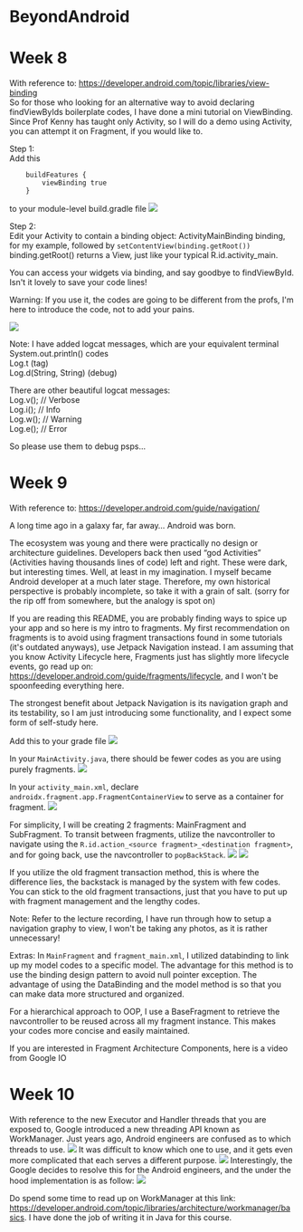 # BeyondAndroid

# Week 8
With reference to: https://developer.android.com/topic/libraries/view-binding<br>
So for those who looking for an alternative way to avoid declaring findViewByIds boilerplate codes, I have done a mini tutorial on ViewBinding. Since Prof Kenny 
has taught only Activity, so I will do a demo using Activity, you can attempt it on Fragment, if you would like to.

Step 1:<br>
Add this
```
    buildFeatures {
        viewBinding true
    }
```
to your module-level build.gradle file
<img src="./Week 8 Xtras/add_dep_to_gradle.png"/>

Step 2:<br>
Edit your Activity to contain a binding object: ActivityMainBinding binding, for my example, followed by ```setContentView(binding.getRoot())```<br>
binding.getRoot() returns a View, just like your typical R.id.activity_main.

You can access your widgets via binding, and say goodbye to findViewById. Isn't it lovely to save your code lines!

Warning: If you use it, the codes are going to be different from the profs, I'm here to introduce the code, not to add your pains.

<img src="./Week 8 Xtras/viewbind.gif"/>

Note: I have added logcat messages, which are your equivalent terminal System.out.println() codes<br>
Log.t (tag)<br>
Log.d(String, String) (debug)<br>

There are other beautiful logcat messages:<br>
Log.v(); // Verbose<br>
Log.i(); // Info<br>
Log.w(); // Warning<br>
Log.e(); // Error

So please use them to debug psps...

# Week 9
With reference to: https://developer.android.com/guide/navigation/<br>

A long time ago in a galaxy far, far away… Android was born.

The ecosystem was young and there were practically no design or architecture guidelines. Developers back then used “god Activities” (Activities having thousands lines of code) left and right. These were dark, but interesting times. Well, at least in my imagination. I myself became Android developer at a much later stage. Therefore, my own historical perspective is probably incomplete, so take it with a grain of salt. (sorry for the rip off from somewhere, but the analogy is spot on)

If you are reading this README, you are probably finding ways to spice up your app and so here is my intro to fragments. My first recommendation on fragments is to avoid using fragment transactions found in some tutorials (it's outdated anyways), use Jetpack Navigation instead. I am assuming that you know Activity Lifecycle here, Fragments just has slightly more lifecycle events, go read up on: https://developer.android.com/guide/fragments/lifecycle, and I won't be spoonfeeding everything here.

The strongest benefit about Jetpack Navigation is its navigation graph and its testability, so I am just introducing some functionality, and I expect some form of self-study here.

Add this to your grade file
<img src="./Week 9 Xtras/dependencies.png"/>

In your ```MainActivity.java```, there should be fewer codes as you are using purely fragments.
<img src="./Week 9 Xtras/MainActivity.png"/>

In your ```activity_main.xml```, declare ```androidx.fragment.app.FragmentContainerView``` to serve as a container for fragment.
<img src="./Week 9 Xtras/activity_main.png"/>

For simplicity, I will be creating 2 fragments: MainFragment and SubFragment. To transit between fragments, utilize the navcontroller to navigate using the ```R.id.action_<source fragment>_<destination fragment>```, and for going back, use the navcontroller to ```popBackStack```.
<img src="./Week 9 Xtras/MainFragment.png"/>
<img src="./Week 9 Xtras/SubFragment.png"/>
    
If you utilize the old fragment transaction method, this is where the difference lies, the backstack is managed by the system with few codes. You can stick to the old fragment transactions, just that you have to put up with fragment management and the lengthy codes.

Note: Refer to the lecture recording, I have run through how to setup a navigation graphy to view, I won't be taking any photos, as it is rather unnecessary!

Extras:
In ```MainFragment``` and ```fragment_main.xml```, I utilized databinding to link up my model codes to a specific model. The advantage for this method is to use the binding design pattern to avoid null pointer exception. The advantage of using the DataBinding and the model method is so that you can make data more structured and organized.
    
For a hierarchical approach to OOP, I use a BaseFragment to retrieve the navcontroller to be reused across all my fragment instance. This makes your codes more concise and easily maintained.

If you are interested in Fragment Architecture Components, here is a video from Google IO 

# Week 10
With reference to the new Executor and Handler threads that you are exposed to, Google introduced a new threading API known as WorkManager. Just years ago, Android engineers are confused as to which threads to use.
<img src="./Week 10 Xtras/MultiThreadLib.png"/>
It was difficult to know which one to use, and it gets even more complicated that each serves a different purpose.
<img src="./Week 10 Xtras/RequirementChart.png"/>
Interestingly, the Google decides to resolve this for the Android engineers, and the under the hood implementation is as follow:
<img src="./Week 10 Xtras/UnderTheHoodImplem.png"/>

Do spend some time to read up on WorkManager at this link: https://developer.android.com/topic/libraries/architecture/workmanager/basics. I have done the job of writing it in Java for this course.
